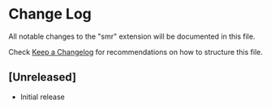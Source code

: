 # Change Log

All notable changes to the "smr" extension will be documented in this file.

Check [Keep a Changelog](http://keepachangelog.com/) for recommendations on how to structure this file.

## [Unreleased]

- Initial release